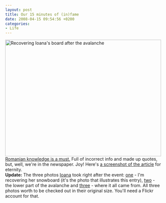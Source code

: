 ```yaml
---
layout: post
title: Our 15 minutes of (in)fame
date: 2008-04-15 09:54:56 +0200
categories:
- Life
---
```

<p><a href="http://www.jurnalul.ro/articole/122421/%CEn-aceeasi-zi-am-scapat-de-doua-ori-de-moarte"><img alt="Recovering Ioana's board after the avalanche" src="http://www.rusiczki.net/blog/blogpics/our_15_minutes_of_infame.jpg" width="500" height="375" border="0" class="image"/></a><br />
<a href="http://www.jurnalul.ro/articole/122421/%CEn-aceeasi-zi-am-scapat-de-doua-ori-de-moarte">Romanian knowledge is a must.</a> Full of incorrect info and made up quotes, but, well, we're in the newspaper. Joy! Here's <a href="http://www.rusiczki.net/blog/blogpics/our_15_minutes_of_infame_screenshot.png">a screenshot of the article</a> for eternity.<br />
<strong>Update:</strong> The three photos <a href="http://www.flickr.com/photos/ioana/">Ioana</a> took right after the event: <a href="http://www.flickr.com/photos/ioana/2414483102/">one</a> - I'm recovering her snowboard (it's the photo that illustrates this entry), <a href="http://www.flickr.com/photos/ioana/2413659357/">two</a> - the lower part of the avalanche and <a href="http://www.flickr.com/photos/ioana/2413660949/">three</a> - where it all came from. All three photos worth to be checked out in their original size. You'll need a Flickr account for that.</p>
